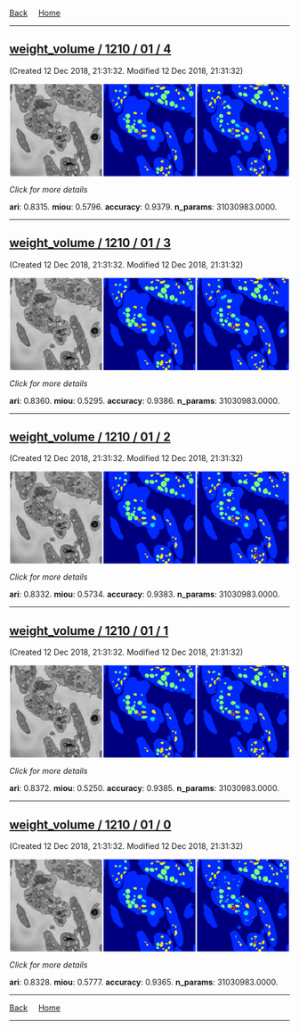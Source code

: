 
[Back](..)&nbsp;&nbsp;&nbsp;&nbsp;&nbsp;[Home](leapmanlab.github.io/snapshots)

---

<div class="thumbnail"><a href="4"><h2>weight_volume / 1210 / 01 / 4</h2></a><p>(Created 12 Dec 2018, 21:31:32. Modified 12 Dec 2018, 21:31:32)
</p><a href="4"><img src="4/media/summary.png" align="center"></a><p>
<i>Click for more details</i>
</p></div>

**ari**: 0.8315. **miou**: 0.5796. **accuracy**: 0.9379. **n_params**: 31030983.0000. 

---

<div class="thumbnail"><a href="3"><h2>weight_volume / 1210 / 01 / 3</h2></a><p>(Created 12 Dec 2018, 21:31:32. Modified 12 Dec 2018, 21:31:32)
</p><a href="3"><img src="3/media/summary.png" align="center"></a><p>
<i>Click for more details</i>
</p></div>

**ari**: 0.8360. **miou**: 0.5295. **accuracy**: 0.9386. **n_params**: 31030983.0000. 

---

<div class="thumbnail"><a href="2"><h2>weight_volume / 1210 / 01 / 2</h2></a><p>(Created 12 Dec 2018, 21:31:32. Modified 12 Dec 2018, 21:31:32)
</p><a href="2"><img src="2/media/summary.png" align="center"></a><p>
<i>Click for more details</i>
</p></div>

**ari**: 0.8332. **miou**: 0.5734. **accuracy**: 0.9383. **n_params**: 31030983.0000. 

---

<div class="thumbnail"><a href="1"><h2>weight_volume / 1210 / 01 / 1</h2></a><p>(Created 12 Dec 2018, 21:31:32. Modified 12 Dec 2018, 21:31:32)
</p><a href="1"><img src="1/media/summary.png" align="center"></a><p>
<i>Click for more details</i>
</p></div>

**ari**: 0.8372. **miou**: 0.5250. **accuracy**: 0.9385. **n_params**: 31030983.0000. 

---

<div class="thumbnail"><a href="0"><h2>weight_volume / 1210 / 01 / 0</h2></a><p>(Created 12 Dec 2018, 21:31:32. Modified 12 Dec 2018, 21:31:32)
</p><a href="0"><img src="0/media/summary.png" align="center"></a><p>
<i>Click for more details</i>
</p></div>

**ari**: 0.8328. **miou**: 0.5777. **accuracy**: 0.9365. **n_params**: 31030983.0000. 

---

[Back](..)&nbsp;&nbsp;&nbsp;&nbsp;&nbsp;[Home](leapmanlab.github.io/snapshots)

---